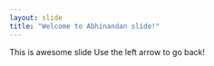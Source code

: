 ```yaml
---
layout: slide
title: "Welcome to Abhinandan slide!"
---
```

This is awesome slide
Use the left arrow to go back!
